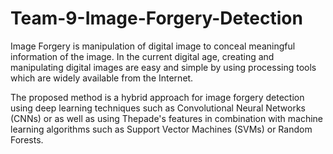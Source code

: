 # Team-9-Image-Forgery-Detection
Image Forgery is manipulation of digital image to conceal meaningful information of the image. In 
the current digital age, creating and manipulating digital images are easy and simple by using 
processing tools which are widely available from the Internet.

The proposed method is a hybrid approach for image forgery detection using deep learning 
techniques such as Convolutional Neural Networks (CNNs) or as well as using Thepade's features in 
combination with machine learning algorithms such as Support Vector Machines (SVMs) or Random 
Forests.
